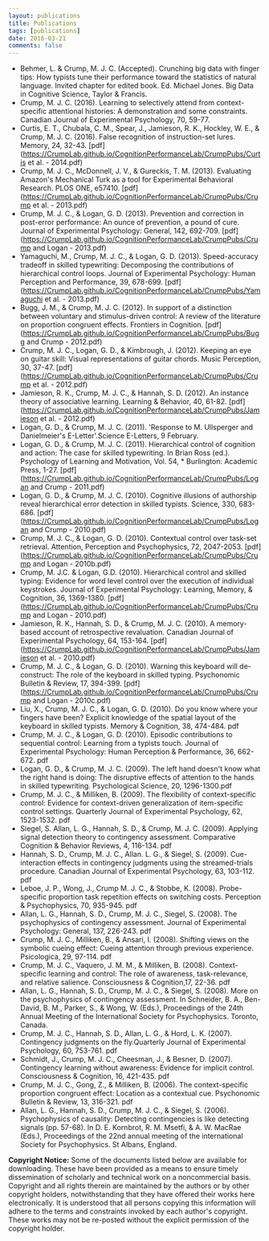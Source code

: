 ```yaml
---
layout: publications
title: Publications
tags: [publications]
date: 2016-03-21
comments: false
---
```

* Behmer, L. & Crump, M. J. C. (Accepted). Crunching big data with finger tips: How typists tune their performance toward the statistics of natural language. Invited chapter for edited book. Ed. Michael Jones. Big Data in Cognitive Science, Taylor & Francis.
* Crump, M. J. C. (2016). Learning to selectively attend from context-specific attentional histories: A demonstration and some constraints. Canadian Journal of Experimental Psychology, 70, 59-77.
* Curtis, E. T., Chubala, C. M., Spear, J., Jamieson, R. K., Hockley, W. E., & Crump, M. J. C. (2016). False recognition of instruction-set lures. Memory, 24, 32-43. [pdf](https://CrumpLab.github.io/CognitionPerformanceLab/CrumpPubs/Curtis et al. - 2014.pdf)
* Crump, M. J. C., McDonnell, J. V., & Gureckis, T. M. (2013). Evaluating Amazon's Mechanical Turk as a tool for Experimental Behavioral Research. PLOS ONE, e57410. [pdf](https://CrumpLab.github.io/CognitionPerformanceLab/CrumpPubs/Crump et al. - 2013.pdf)
* Crump, M. J. C., & Logan, G. D. (2013). Prevention and correction in post-error performance: An ounce of prevention, a pound of cure. Journal of Experimental Psychology: General, 142, 692-709. [pdf](https://CrumpLab.github.io/CognitionPerformanceLab/CrumpPubs/Crump and Logan - 2013.pdf)
* Yamaguchi, M., Crump, M. J. C., & Logan, G. D. (2013). Speed-accuracy tradeoff in skilled typewriting: Decomposing the contributions of hierarchical control loops. Journal of Experimental Psychology: Human Perception and Performance, 39, 678-699. [pdf](https://CrumpLab.github.io/CognitionPerformanceLab/CrumpPubs/Yamaguchi et al. - 2013.pdf)
* Bugg, J. M., & Crump, M. J. C. (2012). In support of a distinction between voluntary and stimulus-driven control: A review of the literature on proportion congruent effects. Frontiers in Cognition. [pdf](https://CrumpLab.github.io/CognitionPerformanceLab/CrumpPubs/Bugg and Crump - 2012.pdf)
* Crump, M. J. C., Logan, G. D., & Kimbrough, J. (2012). Keeping an eye on guitar skill: Visual representations of guitar chords. Music Perception, 30, 37-47. [pdf](https://CrumpLab.github.io/CognitionPerformanceLab/CrumpPubs/Crump et al. - 2012.pdf)
* Jamieson, R. K., Crump, M. J. C., & Hannah, S. D. (2012). An instance theory of associative learning. Learning & Behavior, 40, 61-82. [pdf](https://CrumpLab.github.io/CognitionPerformanceLab/CrumpPubs/Jamieson et al. - 2012.pdf)
* Logan, G. D., & Crump, M. J. C. (2011). 'Response to M. Ullsperger and Danielmeier's E-Letter'.Science E-Letters, 9 February.
* Logan, G. D., & Crump, M. J. C. (2011). Hierarchical control of cognition and action: The case for skilled typewriting. In Brian Ross (ed.). Psychology of Learning and Motivation, Vol. 54, * Burlington: Academic Press, 1-27. [pdf](https://CrumpLab.github.io/CognitionPerformanceLab/CrumpPubs/Logan and Crump - 2011.pdf)
* Logan, G. D., & Crump, M. J. C. (2010). Cognitive illusions of authorship reveal hierarchical error detection in skilled typists. Science, 330, 683-686. [pdf](https://CrumpLab.github.io/CognitionPerformanceLab/CrumpPubs/Logan and Crump - 2010.pdf)
* Crump, M. J. C., & Logan, G. D. (2010). Contextual control over task-set retrieval. Attention, Perception and Psychophysics, 72, 2047-2053. [pdf](https://CrumpLab.github.io/CognitionPerformanceLab/CrumpPubs/Crump and Logan - 2010b.pdf)
* Crump, M. J.C. & Logan, G.D. (2010). Hierarchical control and skilled typing: Evidence for word level control over the execution of individual keystrokes. Journal of Experimental Psychology: Learning, Memory, & Cognition, 36, 1369-1380. [pdf](https://CrumpLab.github.io/CognitionPerformanceLab/CrumpPubs/Crump and Logan - 2010.pdf)
* Jamieson, R. K., Hannah, S. D., & Crump, M. J. C. (2010). A memory-based account of retrospective revaluation. Canadian Journal of Experimental Psychology, 64, 153-164. [pdf](https://CrumpLab.github.io/CognitionPerformanceLab/CrumpPubs/Jamieson et al. - 2010.pdf)
* Crump, M. J. C., & Logan, G. D. (2010). Warning this keyboard will de-construct: The role of the keyboard in skilled typing. Psychonomic Bulletin & Review, 17, 394-399. [pdf](https://CrumpLab.github.io/CognitionPerformanceLab/CrumpPubs/Crump and Logan - 2010c.pdf)
* Liu, X., Crump, M. J. C., & Logan, G. D. (2010). Do you know where your fingers have been? Explicit knowledge of the spatial layout of the keyboard in skilled typists. Memory & Cognition, 38, 474-484. pdf
* Crump, M. J. C., & Logan, G. D. (2010). Episodic contributions to sequential control: Learning from a typists touch. Journal of Experimental Psychology: Human Perception & Performance, 36, 662-672. pdf
* Logan, G. D., & Crump, M. J. C. (2009). The left hand doesn't know what the right hand is doing: The disruptive effects of attention to the hands in skilled typewriting. Psychological Science, 20, 1296-1300.pdf
* Crump, M. J. C., & Milliken, B. (2009). The flexibility of context-specific control: Evidence for context-driven generalization of item-specific control settings. Quarterly Journal of Experimental Psychology, 62, 1523-1532. pdf
* Siegel, S. Allan, L. G., Hannah, S. D., & Crump, M. J. C. (2009). Applying signal detection theory to contingency assessment. Comparative Cognition & Behavior Reviews, 4, 116-134. pdf
* Hannah, S. D., Crump, M. J. C., Allan. L. G., & Siegel, S. (2009). Cue-interaction effects in contingency judgments using the streamed-trials procedure. Canadian Journal of Experimental Psychology, 63, 103-112. pdf
* Leboe, J. P., Wong, J., Crump M. J. C., & Stobbe, K. (2008). Probe-specific proportion task repetition effects on switching costs. Perception & Psychophysics, 70, 935-945. pdf
* Allan, L. G., Hannah, S. D., Crump, M. J. C., Siegel, S. (2008). The psychophysics of contingency assessment. Journal of Experimental Psychology: General, 137, 226-243. pdf
* Crump, M. J. C., Milliken, B., & Ansari, I. (2008). Shifting views on the symbolic cueing effect: Cueing attention through previous experience. Psicologica, 29, 97-114. pdf
* Crump, M. J. C., Vaquero, J. M. M., & Milliken, B. (2008). Context-specific learning and control: The role of awareness, task-relevance, and relative salience. Consciousness & Cognition,17, 22-36. pdf
* Allan, L. G., Hannah, S. D., Crump, M. J. C., & Siegel, S. (2008). More on the psychophysics of contingency assessment. In Schneider, B. A., Ben-David, B. M., Parker, S., & Wong, W. (Eds.), Proceedings of the 24th Annual Meeting of the International Society for Psychophysics. Toronto, Canada.
* Crump, M. J. C., Hannah, S. D., Allan, L. G., & Hord, L. K. (2007). Contingency judgments on the fly.Quarterly Journal of Experimental Psychology, 60, 753-761. pdf
* Schmidt, J., Crump, M. J. C., Cheesman, J., & Besner, D. (2007). Contingency learning without awareness: Evidence for implicit control. Consciousness & Cognition, 16, 421-435. pdf
* Crump, M. J. C., Gong, Z., & Milliken, B. (2006). The context-specific proportion congruent effect: Location as a contextual cue. Psychonomic Bulletin & Review, 13, 316-321. pdf
* Allan, L. G., Hannah, S. D., Crump, M. J. C., & Siegel, S. (2006). Psychophysics of causality: Detecting contingencies is like detecting signals (pp. 57-68). In D. E. Kornbrot, R. M. Msetfi, & A. W. MacRae (Eds.), Proceedings of the 22nd annual meeting of the international Society for Psychophysics. St Albans, England.

**Copyright Notice:** Some of the documents listed below are available for downloading. These have been provided as a means to ensure timely dissemination of scholarly and technical work on a noncommercial basis. Copyright and all rights therein are maintained by the authors or by other copyright holders, notwithstanding that they have offered their works here electronically. It is understood that all persons copying this information will adhere to the terms and constraints invoked by each author's copyright. These works may not be re-posted without the explicit permission of the copyright holder.

